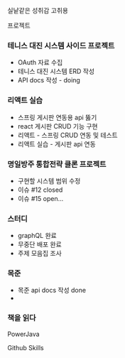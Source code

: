 실낱같은 성취감 고취용

프로젝트
### 테니스 대진 시스템 사이드 프로젝트
- OAuth 자료 수집
- 테니스 대진 시스템 ERD 작성
- API docs 작성 - doing

### 리액트 실습
- 스프링 게시판 연동용 api 뚫기
- react 게시판 CRUD 기능 구현
- 리액트 - 스프링 CRUD 연동 및 테스트
- 리액트 실습 - 게시판 api 연동

### 명일방주 통합전략 클론 프로젝트
- 구현할 시스템 범위 수정
- 이슈 #12 closed
- 이슈 #15 open...

### 스터디
- graphQL 완료
- 무중단 배포 완료
- 주제 모음집 조사

### 목준
- 목준 api docs 작성 done
- 

### 책을 읽다
PowerJava




Github Skills